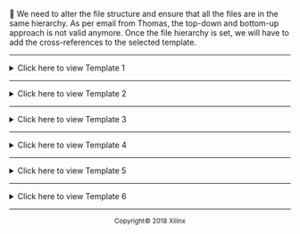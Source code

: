 :pushpin: We need to alter the file structure and ensure that all the files are in the same hierarchy. As per email from Thomas, the top-down and bottom-up approach is not valid anymore. Once the file hierarchy is set, we will have to add the cross-references to the selected template.

<hr/>

<details>
  <summary>Click here to view Template 1</summary>

# Template 1
<table style="width:100%">
  <tr>

<th width="100%" colspan="6"><img src="https://www.xilinx.com/content/dam/xilinx/imgs/press/media-kits/corporate/xilinx-logo.png" width="30%"/><h1>SDAccel Development Environment Tutorials</h2>
</th>

  </tr>
  <tr>
  <td width="50%" align="center" ><b>Bottom-Up RTL Workflow/Approach</b></td>
    <td width="50%" align="center" ><b>Top-Down C Workflow/Approach</b></td>
  </tr>
  <tr>
  <td align="center" colspan=2>For Beginners</td>
  </tr>
  <tr>
    <td width="35%" align="center"><a href="./bottom-up-rtl/getting-started.md">Getting Started with RTL Kernels</a></td>
    <td width="35%" align="center"><a href="./top-down-c/getting-started.md">Getting Started with C/C++ Kernels</a></td>
  </tr>
    <tr>
  <td align="center" colspan=2>For Intermediate Users</td>
  </tr>
  <tr>
    <td width="35%" align="center"><a href="./bottom-up-rtl/mixing-c-rtl.md">Mixing C and RTL</a></td>
    <td width="35%" align="center"><a href="./top-down-c/mixing-c-rtl.md">Mixing C and RTL</a></td>
  </tr>
  <tr>
    <td width="35%" align="center"><a href="./bottom-up-rtl/host-code-opt.md">Host Code Optimization</a></td>
    <td width="35%" align="center"><a href="./top-down-c/host-code-opt.md">Host Code Optimization</a></td>
  </tr>
  <tr>
    <td width="35%" align="center"><a href="./bottom-up-rtl/vivado-opt.md">Vivado Optimization</a></td>
    <td width="35%" align="center"><a href="./top-down-c/hls-kernel-opt.md">HLS Kernel Optimization</a></td>
  </tr>
  <tr>
    <td width="35%" align="center"><a href="./bottom-up-rtl/mult-ddr-banks.md">Multiple DDR Banks</a></td>
    <td width="35%" align="center"><a href="./top-down-c/mult-ddr-banks.md">Multiple DDR Banks</a></td>
  </tr>
  <tr>
    <td width="35%" align="center"><a href="./bottom-up-rtl/using-mult-cu.md">Using Multiple CUs</a></td>
    <td width="35%" align="center"><a href="./top-down-c/using-mult-cu.md">Using Multiple CUs</a></td>
  </tr>
</table>
</details>

<hr/>

<details>
  <summary>Click here to view Template 2</summary>
  
# Template 2
<table style="width:100%">
  <tr>
  <th width="100%" colspan="6"><img src="https://www.xilinx.com/content/dam/xilinx/imgs/press/media-kits/corporate/xilinx-logo.png" width="30%"/><h1>SDAccel Development Environment Tutorials</h2>
  </th>
  </tr>
  </table>
  
  ## For Beginners
  <table style="width:100%">
  <tr>
  <th>Tutorial</th>
  <th>Kernel</th>
  <th>Description</th>
  </tr>
  <tr>
  <td>Getting Started with C Kernels</td>
  <td>C</td>
  <td>This is dummy copy. It is not meant to be read. It has been placed here solely to demonstrate the look and feel of finished, typeset text. Only for show. He who searches for meaning here will be sorely disappointed. </td>
  </tr>
  <tr>
  <td>Getting Started with RTL Kernels</td>
  <td>RTL</td>
  <td>These words are here to provide the reader with a basic impression of how actual text will appear in its final presentation. Think of them merely as actors on a paper stage, in a performance devoid of content yet rich in form. </td>
  </tr>
  </table>
  
  ## For Intermediate Users
  <table style="width:100%">
    <tr>
  <th>Tutorial</th>
  <th>Kernel</th>
  <th>Description</th>
  </tr>
  <tr>
<td>Mixing C and RTL Kernels</td>
<td>C and RTL</td>
<td>That being the case, there is really no point in your continuing to read them. After all, you have many other things you should be doing. </td>
</tr>
<tr>
<td>HLS Kernel optimizations</td>
<td>C</td>
<td>This is dummy copy. It is not meant to be read. It has been placed here solely to demonstrate the look and feel of finished, typeset text. Only for show. He who searches for meaning here will be sorely disappointed.  These words are here to provide the reader with a basic impression of how actual text will appear in its final presentation.</td>
</tr>
<tr>
<td>Profiling with SDAccel</td>
<td>C or RTL</td>
<td>Think of them merely as actors on a paper stage, in a performance devoid of content yet rich in form. That being the case, there is really no point in your continuing to read them. After all, you have many other things you should be doing. </td>
</tr>
<tr>
<td>Multiple DDR Banks</td>
<td>C or RTL</td>
<td>Some description here...</td>
</tr>
</table>
</details>

<hr/>

<details>
  <summary>Click here to view Template 3</summary>

# Template 3
<table style="width:100%">
  <tr>
<th width="100%" colspan="6"><img src="https://www.xilinx.com/content/dam/xilinx/imgs/press/media-kits/corporate/xilinx-logo.png" width="30%"/><h1>SDAccel Development Environment Tutorials</h2>
</th>
</tr>
</table>

<table style="width:100%">
  <tr>
  <th>Level</th>
  <th>Tutorial</th>
  <th>Kernel</th>
  </tr>
  <tr>
  <td rowspan=2 align="center"><b>Beginner</b></td>
  <td><a href="">Getting Started with C Kernels</a></td>
  <td>C</td>
  </tr>

  <tr>
  <td><a href=""> Getting Started with RTL Kernels</a></td>
  <td>RTL</td>
  </tr>


  <tr>
<td rowspan=4 Align="center"><b>Intermediate</b></td>
<td><a href="">Mixing C and RTL Kernels</a></td>
<td>C and RTL</td>
</tr>

<tr>
<td><a href="">HLS Kernel optimizations</a></td>
<td>C</td>
</tr>


<tr>
<td><a href="">Profiling with SDAccel</a></td>
<td>C or RTL</td>
</tr>


<tr>
<td><a href="">Multiple DDR Banks</a></td>
<td>C or RTL</td>
</tr>


</table>

</details>


<hr/>

<details>
  <summary>Click here to view Template 4</summary>
  
# Template 4
<table style="width:100%">
  <tr>
  <th width="100%" colspan="6"><img src="https://www.xilinx.com/content/dam/xilinx/imgs/press/media-kits/corporate/xilinx-logo.png" width="30%"/><h1>SDAccel Development Environment Tutorials</h2>
  </th>
  </tr>
  <tr>
  <th>Level</th>
  <th>Tutorial</th>
  <th>Kernel</th>
  <th>Description</th>
  </tr>
  <tr>
  <td rowspan=2 align="center"><b>Beginner</b></td>
  <td>Getting Started with C Kernels</td>
  <td>C</td>
  <td>This is dummy copy. It is not meant to be read. It has been placed here solely to demonstrate the look and feel of finished, typeset text. Only for show. He who searches for meaning here will be sorely disappointed. </td>
  </tr>
  <tr>
  <td>Getting Started with RTL Kernels</td>
  <td>RTL</td>
  <td>These words are here to provide the reader with a basic impression of how actual text will appear in its final presentation. Think of them merely as actors on a paper stage, in a performance devoid of content yet rich in form. </td>
  </tr>
  <tr>
<td rowspan=4 Align="center"><b>Intermediate</b></td>
<td>Mixing C and RTL Kernels</td>
<td>C and RTL</td>
<td>That being the case, there is really no point in your continuing to read them. After all, you have many other things you should be doing. </td>
</tr>
<tr>
<td>HLS Kernel optimizations</td>
<td>C</td>
<td>This is dummy copy. It is not meant to be read. It has been placed here solely to demonstrate the look and feel of finished, typeset text. Only for show. He who searches for meaning here will be sorely disappointed.  These words are here to provide the reader with a basic impression of how actual text will appear in its final presentation.</td>
</tr>
<tr>
<td>Profiling with SDAccel</td>
<td>C or RTL</td>
<td>Think of them merely as actors on a paper stage, in a performance devoid of content yet rich in form. That being the case, there is really no point in your continuing to read them. After all, you have many other things you should be doing. </td>
</tr>
<tr>
<td>Multiple DDR Banks</td>
<td>C or RTL</td>
<td>Some description here...</td>
</tr>
</table>

</details>


<hr/>

<details>
  <summary>Click here to view Template 5</summary>

# Template 5
<table style="width:100%">
  <tr>
<th width="100%" colspan="6"><img src="https://www.xilinx.com/content/dam/xilinx/imgs/press/media-kits/corporate/xilinx-logo.png" width="30%"/><h1>SDAccel Development Environment Tutorials</h2>
</th>
</tr>
</table>

## Introduction
Provide a brief overview of the tutorial(s) here.

## Tutorials

The following is the list of tutorials: `Feel free to edit`

<table style="width:100%">
  <tr>
  <th>Level</th>
  <th>Tutorial</th>
  <th>Kernel</th>
  </tr>
  <tr>
  <td rowspan=4 align="center"><b>Beginner</b></td>
  <td><a href="">Getting Started with C Kernels</a></td>
  <td>C</td>
  </tr>
  <tr>
  <td colspan=2 width=100%>This is dummy copy. It is not meant to be read. It has been placed here solely to demonstrate the look and feel of finished, typeset text. Only for show. He who searches for meaning here will be sorely disappointed.  These words are here to provide the reader with a basic impression of how actual text will appear in its final presentation.</td>
  </tr>

  <tr>
  <td><a href=""> Getting Started with RTL Kernels</a></td>
  <td>RTL</td>
  </tr>

  <tr>
  <td colspan=2 width=100%><sup>We can even reduce the font size. Something like this! This is dummy copy. It is not meant to be read. It has been placed here solely to demonstrate the look and feel of finished, typeset text. Only for show. He who searches for meaning here will be sorely disappointed.  These words are here to provide the reader with a basic impression of how actual text will appear in its final presentation.</sup></td>
  </tr>

  <tr>
<td rowspan=8 Align="center"><b>Intermediate</b></td>
<td><a href="">Mixing C and RTL Kernels</a></td>
<td>C and RTL</td>
</tr>
<tr>
<td colspan=2 width=100%>This is dummy copy. It is not meant to be read. It has been placed here solely to demonstrate the look and feel of finished, typeset text. Only for show. He who searches for meaning here will be sorely disappointed.  These words are here to provide the reader with a basic impression of how actual text will appear in its final presentation.</td>
</tr>

<tr>
<td><a href="">HLS Kernel optimizations</a></td>
<td>C</td>
</tr>

<tr>
<td colspan=2 width=100%>This is dummy copy. It is not meant to be read. It has been placed here solely to demonstrate the look and feel of finished, typeset text. Only for show. He who searches for meaning here will be sorely disappointed.  These words are here to provide the reader with a basic impression of how actual text will appear in its final presentation.</td>
</tr>

<tr>
<td><a href="">Profiling with SDAccel</a></td>
<td>C or RTL</td>
</tr>

<tr>
<td colspan=2 width=100%>This is dummy copy. It is not meant to be read. It has been placed here solely to demonstrate the look and feel of finished, typeset text. Only for show. He who searches for meaning here will be sorely disappointed.  These words are here to provide the reader with a basic impression of how actual text will appear in its final presentation.</td>
</tr>

<tr>
<td><a href="">Multiple DDR Banks</a></td>
<td>C or RTL</td>
</tr>

<tr>
<td colspan=2 width=100%>This is dummy copy. It is not meant to be read. It has been placed here solely to demonstrate the look and feel of finished, typeset text. Only for show. He who searches for meaning here will be sorely disappointed.  These words are here to provide the reader with a basic impression of how actual text will appear in its final presentation.</td>
</tr>

</table>


## Hardware and Software Requirements

The SDAccel tutorials are designed to work with Zynq UltraScale+ MPSoCs. The tutorials have been verified on `provide details of boards tested or recommended` boards. Xilinx [SDSoC 2018.2 Development Environment](https://www.xilinx.com/support/download/index.html/content/xilinx/en/downloadNav/sdx-development-environments.html) is required to work with the tutorials.


## How to Download the Repository

To get a local copy of the SDSoC tutorials, clone this repository to the local system with the following command:
``` sh
git clone https://github.com/Xilinx/SDAccel_Tutorials.git SDAccel_Tutorials
```
Where `SDAccel_Tutorials` is the name of the directory where the repository will be stored on the local system. This command needs to be executed only once to retrieve the latest version of the SDAccel tutorials.

## Additional Resources and Support

- For questions and to get help on this project or your own projects, visit the [SDAccel_Tutorials Github Issues](https://github.com/Xilinx/SDAccel_Tutorials/issues).

- The source for this project is licensed under the ['Provide License Details'](./LICENSE)

 - To contribute to this project, follow the guidelines in the [Repository Contribution README](./CONTRIBUTING.md)

</details>





<hr/>

<details>
  <summary>Click here to view Template 6 </summary>

# Template 6 (Obselete)  
  <table style="width:100%">
    <tr>
<th width="100%" colspan="6"><img src="https://www.xilinx.com/content/dam/xilinx/imgs/press/media-kits/corporate/xilinx-logo.png" width="30%"/><h1>SDAccel Development Environment Tutorials</h2>
</th>

  </tr>
  <tr>
  <td width="50%" align="center" colspan=2><b>Bottom-Up RTL Workflow/Approach</b></td>
    <td width="50%" align="center" colspan=2><b>Top-Down C Workflow/Approach</b></td>
  </tr>
  <tr>
    <td width="35%" align="center"><a href="./bottom-up-rtl/getting-started.md">Getting Started with RTL Kernels</a></td>
    <td width="15%" align="center">Beginner</td>
    <td width="35%" align="center"><a href="./top-down-c/getting-started.md">Getting Started with C/C++ Kernels</a></td>
    <td width="15%" align="center">Beginner</td>
  </tr>
  <tr>
    <td width="35%" align="center"><a href="mixing-c-rtl.md">Mixing C and RTL</a></td>
    <td width="15%" align="center">Intermediate</td>
    <td width="35%" align="center"><a href="mixing-c-rtl.md">Mixing C and RTL</a></td>
    <td width="15%" align="center">Intermediate</td>
  </tr>
  <tr>
    <td width="35%" align="center"><a href="host-code-opt.md">Host Code Optimization</a></td>
    <td width="15%" align="center">Intermediate</td>
    <td width="35%" align="center"><a href="host-code-opt.md">Host Code Optimization</a></td>
    <td width="15%" align="center">Intermediate</td>
  </tr>
  <tr>
    <td width="35%" align="center"><a href="./bottom-up-rtl/vivado-opt.md">Vivado Optimization</a></td>
    <td width="15%" align="center">Intermediate</td>
    <td width="35%" align="center"><a href="./top-down-c/hls-kernel-opt.md">HLS Kernel Optimization</a></td>
    <td width="15%" align="center">Intermediate</td>
  </tr>
  <tr>
    <td width="35%" align="center"><a href="mult-ddr-banks.md">Multiple DDR Banks</a></td>
    <td width="15%" align="center">Intermediate</td>
    <td width="35%" align="center"><a href="mult-ddr-banks.md">Multiple DDR Banks</a></td>
    <td width="15%" align="center">Intermediate</td>
  </tr>
  <tr>
    <td width="35%" align="center"><a href="using-mult-cu.md">Using Multiple CUs</a></td>
    <td width="15%" align="center">Intermediate</td>
    <td width="35%" align="center"><a href="using-mult-cu.md">Using Multiple CUs</a></td>
    <td width="15%" align="center">Intermediate</td>
  </tr>
</table>
<!--Authors: Content needs to go here-->

</details>

<hr/>
<p align="center"><sup>Copyright&copy; 2018 Xilinx</sup></p>
